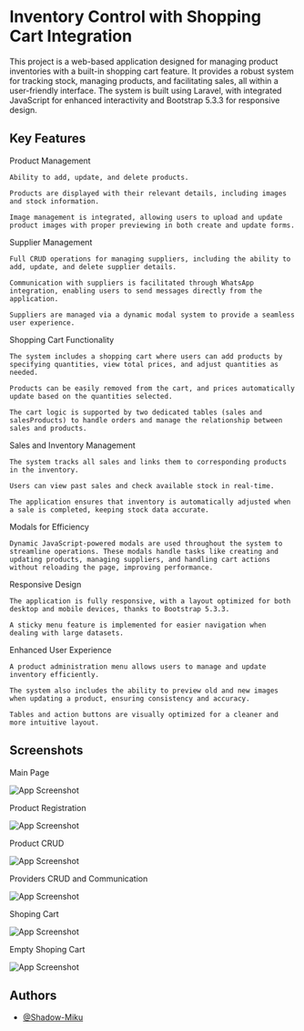 
# Inventory Control with Shopping Cart Integration

This project is a web-based application designed for managing product inventories with a built-in shopping cart feature. It provides a robust system for tracking stock, managing products, and facilitating sales, all within a user-friendly interface. The system is built using Laravel, with integrated JavaScript for enhanced interactivity and Bootstrap 5.3.3 for responsive design.



## Key Features

Product Management

    Ability to add, update, and delete products.

    Products are displayed with their relevant details, including images and stock information.

    Image management is integrated, allowing users to upload and update product images with proper previewing in both create and update forms.

Supplier Management

    Full CRUD operations for managing suppliers, including the ability to add, update, and delete supplier details.

    Communication with suppliers is facilitated through WhatsApp integration, enabling users to send messages directly from the application.

    Suppliers are managed via a dynamic modal system to provide a seamless user experience.

Shopping Cart Functionality

    The system includes a shopping cart where users can add products by specifying quantities, view total prices, and adjust quantities as needed.

    Products can be easily removed from the cart, and prices automatically update based on the quantities selected.

    The cart logic is supported by two dedicated tables (sales and salesProducts) to handle orders and manage the relationship between sales and products.

Sales and Inventory Management

    The system tracks all sales and links them to corresponding products in the inventory.

    Users can view past sales and check available stock in real-time.

    The application ensures that inventory is automatically adjusted when a sale is completed, keeping stock data accurate.

Modals for Efficiency

    Dynamic JavaScript-powered modals are used throughout the system to streamline operations. These modals handle tasks like creating and updating products, managing suppliers, and handling cart actions without reloading the page, improving performance.

Responsive Design

    The application is fully responsive, with a layout optimized for both desktop and mobile devices, thanks to Bootstrap 5.3.3.

    A sticky menu feature is implemented for easier navigation when dealing with large datasets.

Enhanced User Experience

    A product administration menu allows users to manage and update inventory efficiently.

    The system also includes the ability to preview old and new images when updating a product, ensuring consistency and accuracy.
    
    Tables and action buttons are visually optimized for a cleaner and more intuitive layout.

## Screenshots
Main Page

![App Screenshot](https://i.pinimg.com/originals/00/b4/44/00b4445496372682c728eb83c1cd1beb.jpg)

Product Registration

![App Screenshot](https://i.pinimg.com/originals/2a/22/04/2a22048de460b3dfe26e3df945a8b7de.jpg)

Product CRUD

![App Screenshot](https://i.pinimg.com/originals/3a/b9/4e/3ab94e1ef1d68d0176df6d9ee0294c51.jpg)

Providers CRUD and Communication

![App Screenshot](https://i.pinimg.com/originals/a9/38/cc/a938cc758f25f0726bce538b91307667.jpg)

Shoping Cart

![App Screenshot](https://i.pinimg.com/originals/58/99/3f/58993f919da3cc230cf9febdc8ebdf54.jpg)

Empty Shoping Cart

![App Screenshot](https://i.pinimg.com/originals/df/04/ef/df04efa5bf82035351d50613995d8684.jpg)

## Authors

- [@Shadow-Miku](https://github.com/Shadow-Miku)
